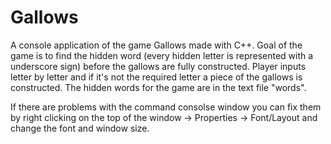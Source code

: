 # Gallows
A console application of the game Gallows made with C++. Goal of the game is to find the hidden word (every hidden letter is represented with a underscore sign) before the gallows are fully constructed. Player inputs letter by letter and if it's not the required letter a piece of the gallows is constructed. The hidden words for the game are in the text file "words".

If there are problems with the command consolse window you can fix them by right clicking on the top of the window -> Properties -> Font/Layout and change the font and window size.
